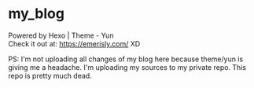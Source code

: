 # my_blog
Powered by Hexo | Theme - Yun  
Check it out at: https://emerisly.com/
XD  
  
PS: I'm not uploading all changes of my blog here because theme/yun is giving me a headache. I'm uploading my sources to my private repo. This repo is pretty much dead.
